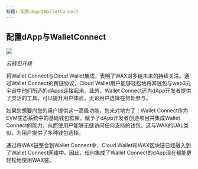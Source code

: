 ```yaml
---
标题: 配置dApp与WalletConnect
---
```


## 配置dApp与WalletConnect

![](/assets/images/build/wallet-connect/wallet-connect-0.png)

*云钱包升级*

将Wallet Connect与Cloud Wallet集成，表明了WAX对多链未来的持续关注。通过Wallet Connect的跨链协议，Cloud Wallet用户能够轻松地将其钱包与web3元宇宙中他们所选的dApps连接起来。此外，Wallet Connect还为dApp开发者提供了灵活的工具，可以提升用户体验，无论用户选择在何处参与。

如果您想要向您的用户提供这一高级功能，您来对地方了！Wallet Connect作为EVM生态系统中的基础钱包框架，赋予了dApp开发者创造项目并集成Wallet Connect的能力，从而使用户能够无缝访问任何支持的钱包。这与WAX的UAL类似，为用户提供了多种钱包选择。

通过将WAX链整合到Wallet Connect中，Cloud Wallet和WAX区块链已经融入到了Wallet Connect网络中。因此，任何集成了Wallet Connect的dApp现在都能更轻松地使用WAX链。

<ChildTableOfContents :max="2" title="More inside this section" />
